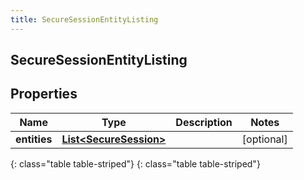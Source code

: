 ```yaml
---
title: SecureSessionEntityListing
---
```

## SecureSessionEntityListing


## Properties

| Name | Type | Description | Notes |
| ------------ | ------------- | ------------- | ------------- |
| **entities** | [**List&lt;SecureSession&gt;**](SecureSession.html) |  |  [optional] |
{: class="table table-striped"}
{: class="table table-striped"}


